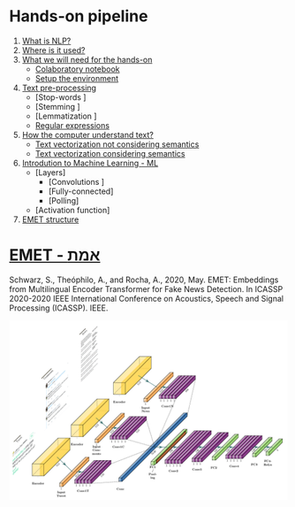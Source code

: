 # Hands-on pipeline

1. [What is NLP?](https://machinelearningmastery.com/natural-language-processing/)
1. [Where is it used?](https://machinelearningmastery.com/natural-language-processing/)
1. [What we will need for the hands-on](#start-handsOn)
	- [Colaboratory notebook](#colab)
	- [Setup the environment](#setup)
1. [Text pre-processing](https://towardsdatascience.com/nlp-text-preprocessing-a-practical-guide-and-template-d80874676e79)
	- [Stop-words ]
	- [Stemming ]
	- [Lemmatization ]
	- [Regular expressions](https://www.w3schools.com/python/python_regex.asp)
1. [How the computer understand text?](#vector)
	- [Text vectorization not considering semantics ](https://www.freecodecamp.org/news/an-introduction-to-bag-of-words-and-how-to-code-it-in-python-for-nlp-282e87a9da04/)
	- [Text vectorization considering semantics ](https://towardsdatascience.com/introduction-to-word-embedding-and-word2vec-652d0c2060fa)
1. [Introdution to Machine Learning - ML](https://www.coursera.org/learn/uol-machine-learning-for-all)
	- [Layers]
		- [Convolutions ]
		- [Fully-connected]
		- [Polling]
	- [Activation function]
1. [EMET structure](#emet)

# [EMET - אמת](#emet)

Schwarz, S., Theóphilo, A., and Rocha, A., 2020, May. EMET: Embeddings from Multilingual Encoder Transformer for Fake News Detection. In ICASSP 2020-2020 IEEE International Conference on Acoustics, Speech and Signal Processing (ICASSP). IEEE.

![EMET scheme](./imgs/FN_arch.png)